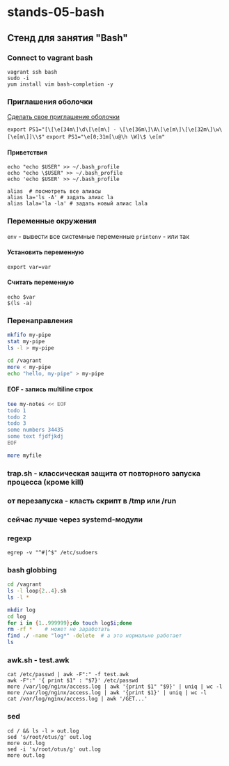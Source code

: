 # stands-05-bash
## Стенд для занятия "Bash"

### Connect to vagrant bash

```shell
vagrant ssh bash
sudo -i
yum install vim bash-completion -y
```

### Приглашения оболочки
[Сделать свое приглашение оболочки](http://ezprompt.net/)

`export PS1="[\[\e[34m\]\d\[\e[m\] - \[\e[36m\]\A\[\e[m\]\[\e[32m\]\w\[\e[m\]]\\$"`
`export PS1="\e[0;31m[\u@\h \W]\$ \e[m"`

#### Приветствия

```shell
echo "echo $USER" >> ~/.bash_profile
echo "echo \$USER" >> ~/.bash_profile
echo 'echo $USER' >> ~/.bash_profile
```

```shell
alias  # посмотреть все алиасы
alias la='ls -A' # задать алиас la
alias lala='la -la' # задать новый алиас lala
```

### Переменные окружения
`env` - вывести все системные переменные
`printenv` - или так

#### Установить переменную
`export var=var`

#### Считать переменную
```shell
echo $var
$(ls -a)
```

### Перенаправления

```bash
mkfifo my-pipe
stat my-pipe
ls -l > my-pipe

cd /vagrant
more < my-pipe
echo "hello, my-pipe" > my-pipe
```

#### EOF - запись multiline строк

```bash
tee my-notes << EOF
todo 1
todo 2
todo 3
some numbers 34435
some text fjdfjkdj
EOF

more myfile
```

### trap.sh - классическая защита от повторного запуска процесса (кроме kill)
### от перезапуска - класть скрипт в /tmp или /run
### сейчас лучше через systemd-модули


### regexp
`egrep -v "^#|^$" /etc/sudoers`


### bash globbing

```bash
cd /vagrant
ls -l loop{2..4}.sh
ls -l *
```

```bash
mkdir log
cd log
for i in {1..999999};do touch log$i;done
rm -rf *    # может не заработать
find ./ -name "log*" -delete  # а это нормально работает
ls
```

### awk.sh - test.awk
```shell
cat /etc/passwd | awk -F":" -f test.awk
awk -F":" '{ print $1" : "$7}' /etc/passwd
more /var/log/nginx/access.log | awk '{print $1" "$9}' | uniq | wc -l
more /var/log/nginx/access.log | awk '{print $1}' | uniq | wc -l
cat /var/log/nginx/access.log | awk '/GET...'
```


### sed

```shell
cd / && ls -l > out.log
sed 's/root/otus/g' out.log
more out.log
sed -i 's/root/otus/g' out.log
more out.log
```
